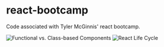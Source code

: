# react-bootcamp
Code associated with Tyler McGinnis' react bootcamp. 

![Functional vs. Class-based Components](https://ozmoroz-pub.s3.amazonaws.com/images/React%20functional%20vs%20class-based%20components%20-%20small.jpg "React Life Cycle")
![React Life Cycle](https://cdn-images-1.medium.com/max/1200/1*LxPAWHURzKye3Fq2iBzcQg.png "React Life Cycle")
